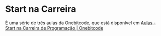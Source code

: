 <h1>Start na Carreira</h1>
É uma série de três aulas da Onebitcode, que está disponível em <a href="https://start.onebitcode.com/aulas" >Aulas - Start na Carreira de Programação | Onebitcode</a>

